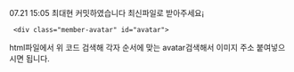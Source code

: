 07.21   15:05    최대현 커밋하였습니다 최신파일로 받아주세요¡
```
 <div class="member-avatar" id="avatar">
```
html파일에서 위 코드 검색해 각자 순서에 맞는 avatar검색해서 이미지 주소 붙여넣으시면 됩니다.
